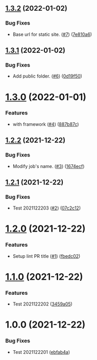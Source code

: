 ## [1.3.2](https://github.com/lemon5920/semantic-release-playground/compare/v1.3.1...v1.3.2) (2022-01-02)


### Bug Fixes

* Base url for static site. ([#7](https://github.com/lemon5920/semantic-release-playground/issues/7)) ([7e810a6](https://github.com/lemon5920/semantic-release-playground/commit/7e810a66a992761c458c1633f62d5a1eb2972a35))

## [1.3.1](https://github.com/lemon5920/semantic-release-playground/compare/v1.3.0...v1.3.1) (2022-01-02)


### Bug Fixes

* Add public folder. ([#6](https://github.com/lemon5920/semantic-release-playground/issues/6)) ([0d19f50](https://github.com/lemon5920/semantic-release-playground/commit/0d19f50d48fcfab0bafbacce20086523f538dec9))

# [1.3.0](https://github.com/lemon5920/semantic-release-playground/compare/v1.2.2...v1.3.0) (2022-01-01)


### Features

* with framework ([#4](https://github.com/lemon5920/semantic-release-playground/issues/4)) ([887b87c](https://github.com/lemon5920/semantic-release-playground/commit/887b87cc4f3209744e258cba69f9e3144f17358c))

## [1.2.2](https://github.com/lemon5920/semantic-release-playground/compare/v1.2.1...v1.2.2) (2021-12-22)


### Bug Fixes

* Modify job's name. ([#3](https://github.com/lemon5920/semantic-release-playground/issues/3)) ([1674ecf](https://github.com/lemon5920/semantic-release-playground/commit/1674ecf84a1dbc467cded1b93632ac61172b2b0c))

## [1.2.1](https://github.com/lemon5920/semantic-release-playground/compare/v1.2.0...v1.2.1) (2021-12-22)


### Bug Fixes

* Test 2021122203 ([#2](https://github.com/lemon5920/semantic-release-playground/issues/2)) ([07c2c12](https://github.com/lemon5920/semantic-release-playground/commit/07c2c12b9d508c452afc14ba5bc8ba58e6e1404f))

# [1.2.0](https://github.com/lemon5920/semantic-release-playground/compare/v1.1.0...v1.2.0) (2021-12-22)


### Features

* Setup lint PR title ([#1](https://github.com/lemon5920/semantic-release-playground/issues/1)) ([fbedc02](https://github.com/lemon5920/semantic-release-playground/commit/fbedc023a96cf64ec687141fe7c5257a81fff344))

# [1.1.0](https://github.com/lemon5920/semantic-release-playground/compare/v1.0.0...v1.1.0) (2021-12-22)


### Features

* Test 2021122202 ([3459a05](https://github.com/lemon5920/semantic-release-playground/commit/3459a05ede1779fc55aaedc237f4e8e8283039a6))

# 1.0.0 (2021-12-22)


### Bug Fixes

* Test 2021122201 ([ebfab4a](https://github.com/lemon5920/semantic-release-playground/commit/ebfab4a9cdf6574fb42843642d2bf96a60dbf8c1))
